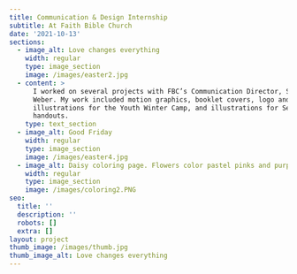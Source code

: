```yaml
---
title: Communication & Design Internship
subtitle: At Faith Bible Church
date: '2021-10-13'
sections:
  - image_alt: Love changes everything
    width: regular
    type: image_section
    image: /images/easter2.jpg
  - content: >
      I worked on several projects with FBC’s Communication Director, Seth
      Weber. My work included motion graphics, booklet covers, logo and
      illustrations for the Youth Winter Camp, and illustrations for Sermons and
      handouts.
    type: text_section
  - image_alt: Good Friday
    width: regular
    type: image_section
    image: /images/easter4.jpg
  - image_alt: Daisy coloring page. Flowers color pastel pinks and purples.
    width: regular
    type: image_section
    image: /images/coloring2.PNG
seo:
  title: ''
  description: ''
  robots: []
  extra: []
layout: project
thumb_image: /images/thumb.jpg
thumb_image_alt: Love changes everything
---
```

